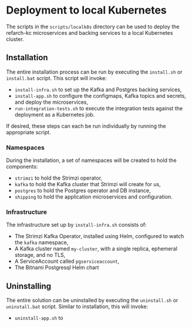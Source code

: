 # Deployment to local Kubernetes

The scripts in the `scripts/localk8s` directory can be used to deploy the refarch-kc microservices and backing services to a local Kubernetes cluster.

## Installation

The entire installation process can be run by executing the `install.sh` or `install.bat` script. This script will invoke:
- `install-infra.sh` to set up the Kafka and Postgres backing services,
- `install-app.sh` to configure the configmaps, Kafka topics and secrets, and deploy the microservices,
- `run-integration-tests.sh` to execute the integration tests against the deployment as a Kubernetes job.

If desired, these steps can each be run individually by running the appropriate script.

### Namespaces

During the installation, a set of namespaces will be created to hold the components:
- `strimzi` to hold the Strimzi operator,
- `kafka` to hold the Kafka cluster that Strimzi will create for us,
- `postgres` to hold the Postgres operator and DB instance,
- `shipping` to hold the application microservices and configuration.

### Infrastructure

The infrastructure set up by `install-infra.sh` consists of:
- The Strimzi Kafka Operator, installed using Helm, configured to watch the `kafka` namespace,
- A Kafka cluster named `my-cluster`, with a single replica, ephemeral storage, and no TLS,
- A ServiceAccount called `pgserviceaccount`,
- The Bitnami Postgresql Helm chart

## Uninstalling

The entire solution can be uninstalled by executing the `uninstall.sh` or `uninstall.bat` script. Similar to installation, this will invoke:
- `uninstall-app.sh` to 
